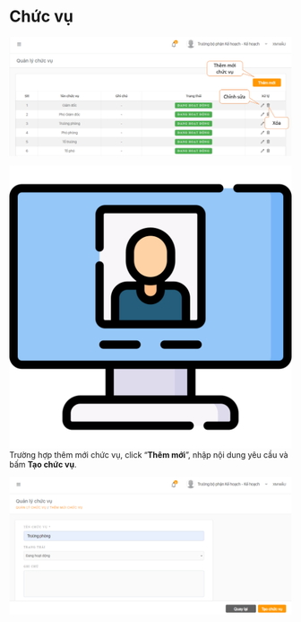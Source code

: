 # Chức vụ



![](../../.gitbook/assets/chuc-vu.png)

![](../../.gitbook/assets/video-call.png) Trường hợp thêm mới chức vụ, click “**Thêm mới**”, nhập nội dung yêu cầu và bấm **Tạo chức vụ**.

![](../../.gitbook/assets/chuc-vu-1.png)

